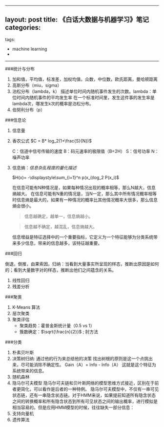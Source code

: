 
---
layout: post
title: 《白话大数据与机器学习》笔记
categories: 
- 
tags:
- machine learning
- 

---


###统计与分布
1. 加和值，平均值，标准差，加权均值，众数，中位数，欧氏距离，曼哈顿距离
2. 高斯分布（miu，sigma） 
3. 泊松分布（lambda，k）
    描述单位时间内随机事件发生的次数。lambda：单位时间内随机事件的平均发生率
    在一个标准时间里，发生这件事的发生率是lambda次，哪发生k次的概率是泊松分布。
4. 伯努利分布（p）

<!--more-->

###信息论
1. 信息量
2. 香农公式  $C = B* log_2(1+\frac{S}{N})$

    C：信道中信号传输的速度 B：码元速率的极限值（B=2H） S：信号功率 N：噪声功率

3. 信息熵：*信息杂乱程度的量化描述*
        
    $H(x)= -\displaystyle\sum_{i=1}^n p(x_i)log_2 P(x_i)$

    在信息可能有N种情况是，如果每种情况出现的概率相等，那么N越大，信息熵越大。
    在信息可能有N重的情况是，当N一定，那么其中所有情况概率相等时信息熵是最大的，如果有一种情况的概率比其他情况概率大很多，那么信息熵会很小。

    >信息越确定，越单一，信息熵越小。

    >信息越不确定，越混乱，信息熵越大。

    信息增益是特征选择中的一个重要指标，它定义为一个特征能够为分类系统带来多少信息，带来的信息越多，该特征越重要。

###回归

倒退，倒推，由果索因，归纳：当看到大量事实所呈现的样态，推断出原因是如何的；看到大量数字对的样态，推断出他们之间蕴含的关系。

1. 线性回归
2. 残差分析

###聚类
1. K-Means 算法
2. 层次聚类
3. 聚类评估
    + 聚类趋势：霍普金斯统计量（0.5 vs 1）
    + 簇数确定：$\sqrt{\frac{n}{2}}$ ; 肘方法

###分类

1. 朴素贝叶斯
2. 决策树归纳: 通过他的行为来总结他的决策
    找出树根的原则是这一个点挑出来，尽可能消除不确定性。
    Gain（A）= Info - Info（A）
    这就是这个特征为系统带来的信息。
3. 随机森林
4. 隐马尔可夫模型
    隐马尔可夫链和贝叶斯网络的模型思维方式接近，区别在于前者更简化，可以看作是后者的一种特例。
    隐马尔可夫模型中，不仅有一串可见状态链，还有一串隐含状态链。对于HMM来说，如果提前知道所有隐含状态之间的转换概率和所有隐含状态到所有可见状态之间的输出概率，进行模拟是相当容易的。但是应用HMM模型的时候，往往缺失一部分信息：
5. 支持向量机
6. 遗传算法
